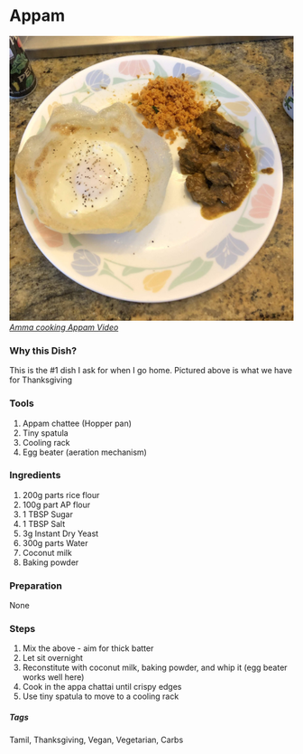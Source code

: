 # Appam
![Thanksgiving Appam](../images/appam.jpg)
[*Amma cooking Appam Video*](https://www.instagram.com/s/aGlnaGxpZ2h0OjE3ODQ2MTYyODI3NTMwOTA1?igshid=2ujrn6q4vvx4&story_media_id=2098361228715235700)

### Why this Dish?
This is the #1 dish I ask for when I go home. Pictured above is what we have for Thanksgiving

### Tools
1. Appam chattee (Hopper pan)
1. Tiny spatula
1. Cooling rack
1. Egg beater (aeration mechanism)

### Ingredients
1. 200g parts rice flour
1. 100g part AP flour
1. 1 TBSP Sugar 
1. 1 TBSP Salt 
1. 3g Instant Dry Yeast
1. 300g parts Water 
1. Coconut milk
2. Baking powder

### Preparation
None

### Steps
1. Mix the above - aim for thick batter
1. Let sit overnight
1. Reconstitute with coconut milk, baking powder, and whip it (egg beater works well here)
1. Cook in the appa chattai until crispy edges
1. Use tiny spatula to move to a cooling rack

##### Tags
Tamil, Thanksgiving, Vegan, Vegetarian, Carbs